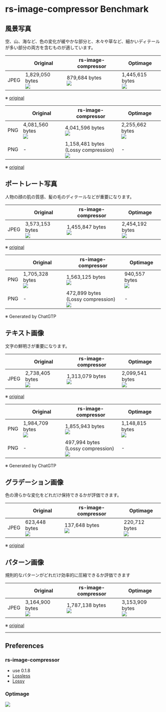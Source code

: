 # rs-image-compressor Benchmark

## 風景写真

空、山、海など、色の変化が緩やかな部分と、木々や草など、細かいディテールが多い部分の両方を含むものが適しています。

|      | Original                                        | rs-image-compressor                                      | Optimage                                        |
|------|-------------------------------------------------|----------------------------------------------------------|-------------------------------------------------|
| JPEG | 1,829,050 bytes<br/>![](images/original/01.jpg) | 879,684 bytes<br/>![](images/rs-image-compressor/01.jpg) | 1,445,615 bytes<br/>![](images/optimage/01.jpg) |

※ [original](https://unsplash.com/ja/写真/2人のサイクリストが風光明媚な景色を眺めることができます-KxXdo-k1cjE)

|     | Original                                        | rs-image-compressor                                                                      | Optimage                                        |
|-----|-------------------------------------------------|------------------------------------------------------------------------------------------|-------------------------------------------------|
| PNG | 4,081,560 bytes<br/>![](images/original/01.png) | 4,041,596 bytes<br/>![](images/rs-image-compressor/01.png)                               | 2,255,662 bytes<br/>![](images/optimage/01.png) |
| PNG | -                                               | 1,158,481 bytes<br/>(Lossy compression)<br/>![](images/rs-image-compressor/01-lossy.png) | -                                               |

※ [original](https://pixabay.com/illustrations/mountain-nature-sky-forest-lake-8595014/)

## ポートレート写真

人物の顔の肌の質感、髪の毛のディテールなどが重要になります。

|      | Original                                        | rs-image-compressor                                        | Optimage                                        |
|------|-------------------------------------------------|------------------------------------------------------------|-------------------------------------------------|
| JPEG | 3,573,153 bytes<br/>![](images/original/02.jpg) | 1,455,847 bytes<br/>![](images/rs-image-compressor/02.jpg) | 2,454,192 bytes<br/>![](images/optimage/02.jpg) |

※ [original](https://unsplash.com/ja/写真/バルコニーの近くに立つ男性-5aGUyCW_PJw)

|     | Original                                        | rs-image-compressor                                                                    | Optimage                                      |
|-----|-------------------------------------------------|----------------------------------------------------------------------------------------|-----------------------------------------------|
| PNG | 1,705,328 bytes<br/>![](images/original/02.png) | 1,563,125 bytes<br/>![](images/rs-image-compressor/02.png)                             | 940,557 bytes<br/>![](images/optimage/02.png) |
| PNG | -                                               | 472,899 bytes<br/>(Lossy compression)<br/>![](images/rs-image-compressor/02-lossy.png) | -                                             |

※ Generated by ChatGTP

## テキスト画像

文字の鮮明さが重要になります。

|      | Original                                        | rs-image-compressor                                        | Optimage                                        |
|------|-------------------------------------------------|------------------------------------------------------------|-------------------------------------------------|
| JPEG | 2,738,405 bytes<br/>![](images/original/03.jpg) | 1,313,079 bytes<br/>![](images/rs-image-compressor/03.jpg) | 2,099,541 bytes<br/>![](images/optimage/03.jpg) |

※ [original](https://unsplash.com/ja/写真/白いテーブルに白いプリンター用紙-gETBUi_oRgQ)

|     | Original                                        | rs-image-compressor                                                                    | Optimage                                        |
|-----|-------------------------------------------------|----------------------------------------------------------------------------------------|-------------------------------------------------|
| PNG | 1,984,709 bytes<br/>![](images/original/03.png) | 1,855,943 bytes<br/>![](images/rs-image-compressor/03.png)                             | 1,148,815 bytes<br/>![](images/optimage/03.png) |
| PNG | -                                               | 497,994 bytes<br/>(Lossy compression)<br/>![](images/rs-image-compressor/03-lossy.png) | -                                               |

※ Generated by ChatGTP

## グラデーション画像

色の滑らかな変化をどれだけ保持できるかが評価できます。

|      | Original                                      | rs-image-compressor                                      | Optimage                                      |
|------|-----------------------------------------------|----------------------------------------------------------|-----------------------------------------------|
| JPEG | 623,448 bytes<br/>![](images/original/04.jpg) | 137,648 bytes<br/>![](images/rs-image-compressor/04.jpg) | 220,712 bytes<br/>![](images/optimage/04.jpg) |

※ [original](https://unsplash.com/ja/写真/青と白の抽象画-J6LMHbdW1k8)

## パターン画像

規則的なパターンがどれだけ効率的に圧縮できるか評価できます

|      | Original                                        | rs-image-compressor                                        | Optimage                                        |
|------|-------------------------------------------------|------------------------------------------------------------|-------------------------------------------------|
| JPEG | 3,164,900 bytes<br/>![](images/original/05.jpg) | 1,787,138 bytes<br/>![](images/rs-image-compressor/05.jpg) | 3,153,909 bytes<br/>![](images/optimage/05.jpg) |

※ [original](https://unsplash.com/ja/写真/たくさんの木々のある森の空撮-MUtNG8GurSQ)

---

## Preferences

### rs-image-compressor

* use 0.1.8
* [Lossless](images/rs-image-compressor/configure.json)
* [Lossy](images/rs-image-compressor/configure-lossy.json)

### Optimage

![](images/optimage/preference.png)
